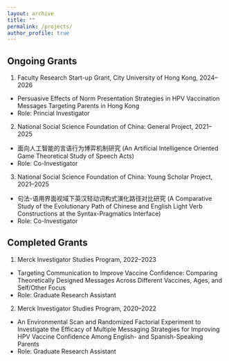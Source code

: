 ```yaml
---
layout: archive
title: ""
permalink: /projects/
author_profile: true
---
```


Ongoing Grants
-----

1. Faculty Research Start-up Grant, City University of Hong Kong, 2024–2026
  * Persuasive Effects of Norm Presentation Strategies in HPV Vaccination Messages Targeting Parents in Hong Kong
  * Role: Princial Investigator
2. National Social Science Foundation of China: General Project, 2021–2025
  * 面向人工智能的言语行为博弈机制研究 (An Artificial Intelligence Oriented Game Theoretical Study of Speech Acts)
  * Role: Co-Investigator
3. National Social Science Foundation of China: Young Scholar Project, 2021–2025
  * 句法-语用界面视域下英汉轻动词构式演化路径对比研究 (A Comparative Study of the Evolutionary Path of Chinese and English Light Verb Constructions at the Syntax-Pragmatics Interface)
  * Role: Co-Investigator

Completed Grants
-----

1. Merck Investigator Studies Program, 2022–2023
  * Targeting Communication to Improve Vaccine Confidence: Comparing Theoretically Designed Messages Across Different Vaccines, Ages, and Self/Other Focus
  * Role: Graduate Research Assistant
2. Merck Investigator Studies Program, 2020–2022
  * An Environmental Scan and Randomized Factorial Experiment to Investigate the Efficacy of Multiple Messaging Strategies for Improving HPV Vaccine Confidence Among English- and Spanish-Speaking Parents
  * Role: Graduate Research Assistant



